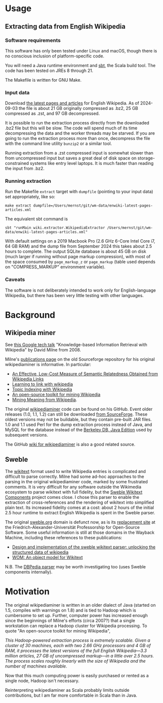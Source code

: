 # Usage

## Extracting data from English Wikipedia

### Software requirements

This software has only been tested under Linux and macOS, though there is no conscious inclusion of platform-specific
code.

You will need a Java runtime environment and [sbt](https://www.scala-sbt.org/1.x/docs/Setup.html), the Scala build tool.
The code has been tested on JREs 8 through 21.

The Makefile is written for GNU Make.

### Input data

Download [the latest pages and articles](https://dumps.wikimedia.org/enwiki/latest/enwiki-latest-pages-articles.xml.bz2)
for English Wikipedia. As of 2024-09-03 the file is about 21 GB originally compressed as .bz2, 25 GB compressed as .zst,
and 97 GB decompressed.

It is possible to run the extraction process directly from the downloaded .bz2 file but this will be slow. The
code will spend much of its time decompressing the data and the worker threads may be starved. If you are going to run
the extraction process more than once, decompress the file with the command line utility `bunzip2` or a similar tool.

Running extraction from a .zst compressed input is somewhat slower than from uncompressed input but saves a great deal
of disk space on storage-constrained systems like entry level laptops. It is much faster than reading the input
from .bz2.

### Running extraction
Run the Makefile `extract` target with `dumpfile` (pointing to your input data) set appropriately, like so:

```
make extract dumpfile=/Users/mernst/git/wm-data/enwiki-latest-pages-articles.xml
```

The equivalent sbt command is
```
sbt "runMain wiki.extractor.WikipediaExtractor /Users/mernst/git/wm-data/enwiki-latest-pages-articles.xml"
```

With default settings on a 2019 Macbook Pro (2.6 GHz 6-Core Intel Core i7, 64 GB RAM) and the dump file from September
2024 this takes about 2.5 hours to complete. The output SQLite database is about 45 GB on disk (much larger if running
without page markup compression), with most of the space consumed by `page_markup_z` or `page_markup` (table used
depends on "COMPRESS_MARKUP" environment variable).

### Caveats

The software is not deliberately intended to work only for English-language Wikipedia, but there has been very little
testing with other languages.

# Background

## Wikipedia miner
See [this Google tech talk](https://www.youtube.com/watch?v=NFCZuzA4cFc) "Knowledge-based Information Retrieval with
Wikipedia" by David Milne from 2008.

Milne's [publications page](https://wikipedia-miner.sourceforge.net/publications.htm) on the old Sourceforge
repository for his original wikipediaminer is informative. In particular:
- [An Effective, Low-Cost Measure of Semantic Relatedness Obtained from Wikipedia Links](https://citeseerx.ist.psu.edu/document?repid=rep1&type=pdf&doi=8d1eda296fcb4ecb4835248e3ab987b453bb7979)
- [Learning to link with wikipedia](https://dl.acm.org/doi/10.1145/1458082.1458150)
- [Topic Indexing with Wikipedia](https://cdn.aaai.org/Workshops/2008/WS-08-15/WS08-15-004.pdf)
- [An open-source toolkit for mining Wikipedia](https://www.sciencedirect.com/science/article/pii/S000437021200077X)
- [Mining Meaning from Wikipedia](https://arxiv.org/abs/0809.4530).

The original [wikipediaminer](https://github.com/dnmilne/wikipediaminer) code can be found on his GitHub. Event older
releases (1.0, 1.1, 1.2) can still be downloaded
[from SourceForge](https://sourceforge.net/projects/wikipedia-miner/files/wikipedia-miner/). These oldest versions may
not be buildable, but they contain pre-built JAR files. 1.0 and 1.1 used Perl for the dump extraction process instead
of Java, and MySQL for the database instead of the [Berkeley DB, Java Edition](https://github.com/berkeleydb/je)
used by subsequent versions.

The GitHub [wiki for wikipediaminer](https://github.com/dnmilne/wikipediaminer/wiki) is also a good related source.

## Sweble

The [wikitext](https://en.wikipedia.org/wiki/Help:Wikitext) format used to write Wikipedia entries is complicated and
difficult to parse correctly. Milne had some ad-hoc approaches to the parsing in the original wikipediaminer code,
marked by some frustrated comments. It is very difficult for any software outside the Wikimedia ecosystem to parse
wikitext with full fidelity, but the [Sweble Wikitext Components](https://github.com/sweble/sweble-wikitext) project
comes close. I chose this parser to enable the extraction of cross-references and the rendering of wikitext into
simplified plain text. Its increased fidelity comes at a cost: about 2 hours of the initial 2.5 hour runtime to extract
English Wikipedia is spent in the Sweble parser.

The original [sweble.org](http://sweble.org) domain is defunct now, as is its
[replacement site](https://osr.cs.fau.de/software/sweble-wikitext/) at the Friedrich-Alexander-Universität Professorship
for Open-Source Software. Some useful information is still at those domains in the Wayback Machine, including these
references to these publications:

- [Design and implementation of the sweble wikitext parser: unlocking the structured data of wikipedia](https://opensym.org/ws2011/_media/proceedings%253Ap72-dohrn.pdf)
- [WOM: An object model for Wikitext](https://dirkriehle.com/wp-content/uploads/2011/07/wom-tr.pdf)

N.B. The [DBPedia parser](https://web.archive.org/web/20160424045430/http://oldwiki.dbpedia.org/DeveloperDocumentation/WikiParser)
may be worth investigating too (uses Sweble components internally).

# Motivation
The original wikipediaminer is written in an older dialect of Java (started on 1.5, compiles with warnings on
1.8) and is tied to Hadoop which is cumbersome to set up. Further, computer power has increased enough since the
beginnings of Milne's efforts (circa 2007?) that a single workstation can replace a Hadoop cluster for Wikipedia
processing. To quote "An open-source toolkit for mining Wikipedia",

*This Hadoop-powered extraction process is extremely scalable. Given a cluster of 30 machines, each with two 2.66 GHz
processors and 4 GB of RAM, it processes the latest versions of the full English Wikipedia—3.3 million articles, 27 GB of
uncompressed markup—in a little over 2.5 hours. The process scales roughly linearly with the size of Wikipedia and the
number of machines available.*

Now that this much computing power is easily purchased or rented as a single node, Hadoop isn't necessary.

Reinterpreting wikipediaminer as Scala probably limits outside contributions, but I am far more comfortable in Scala
than in Java.
